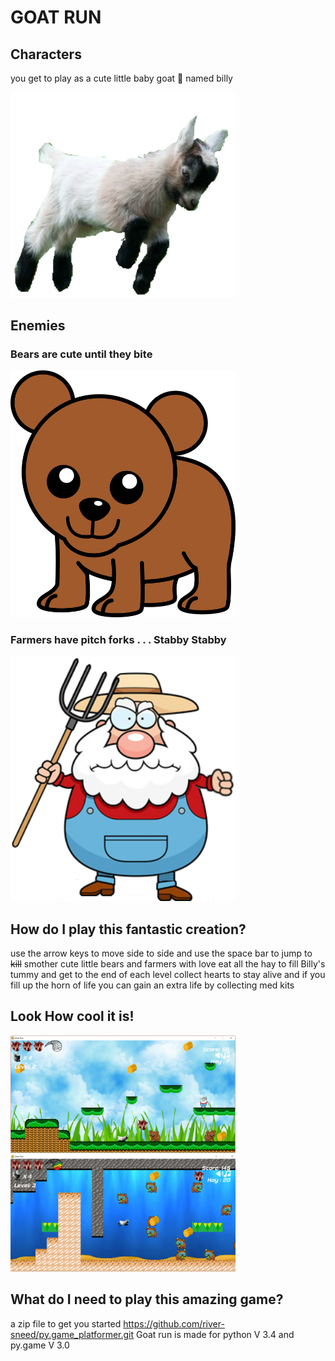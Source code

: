 # GOAT RUN

## Characters
you get to play as a cute little baby goat :goat: named billy

<img src="/assets/goat/goat_walk1.png" width="360">

## Enemies
### Bears are cute until they bite

<img src="/assets/enemies/bear-1.png" width="360">

### Farmers have pitch forks . . . Stabby Stabby

<img src="/assets/enemies/farmer_1.png" width="360">

## How do I play this fantastic creation?
use the arrow keys to move side to side and use the space bar to jump 
to ~~kill~~ smother cute little bears and farmers with love
eat all the hay to fill Billy's tummy and get to the end of each level
collect hearts to stay alive and if you fill up the horn of life
you can gain an extra life by collecting med kits

## Look How cool it is!
<img src="/game_play_screenshots/game_play_1.png" width="360">
<img src="/game_play_screenshots/game_play_2.png" width="360">

## What do I need to play this amazing game?
a zip file to get you started
https://github.com/river-sneed/py.game_platformer.git
Goat run is made for python V 3.4 and py.game V 3.0

